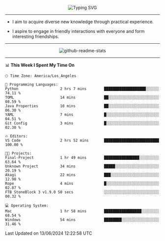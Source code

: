 <p align="center">
  <img src="https://readme-typing-svg.demolab.com?font=Fira+Code&weight=500&size=32&duration=2500&pause=1600&center=true&vCenter=true&random=false&width=1024&height=64&lines=Hi+there+%F0%9F%91%8B;I'm+delighted+you+could+make+it+here+%F0%9F%8E%89;I'm+Harry%2C+a+college+student+still+finding+my+way" alt="Typing SVG" />
</p>


---


- I aim to acquire diverse new knowledge through practical experience.

- I aspire to engage in friendly interactions with everyone and form interesting friendships.


---


<p align="center">
  <img src="https://github-readme-stats.vercel.app/api?username=Harry-Jing&show_icons=true" alt="github-readme-stats"/>
</p>


---

<!--START_SECTION:waka-->
📊 **This Week I Spent My Time On** 

```text
🕑︎ Time Zone: America/Los_Angeles

💬 Programming Languages: 
Python                   2 hrs 7 mins        ███████████████████░░░░░░   74.11 % 
TOML                     14 mins             ██░░░░░░░░░░░░░░░░░░░░░░░   08.59 % 
Java Properties          10 mins             ██░░░░░░░░░░░░░░░░░░░░░░░   06.30 % 
YAML                     7 mins              █░░░░░░░░░░░░░░░░░░░░░░░░   04.51 % 
Git Config               3 mins              █░░░░░░░░░░░░░░░░░░░░░░░░   02.30 % 

🔥 Editors: 
VS Code                  2 hrs 52 mins       █████████████████████████   100.00 % 

🐱‍💻 Projects: 
Final-Project            1 hr 49 mins        ████████████████░░░░░░░░░   63.64 % 
Unknown Project          34 mins             █████░░░░░░░░░░░░░░░░░░░░   20.19 % 
Akagi                    22 mins             ███░░░░░░░░░░░░░░░░░░░░░░   12.98 % 
Rope                     4 mins              █░░░░░░░░░░░░░░░░░░░░░░░░   02.87 % 
FTB StoneBlock 3 v1.9.0 S0 secs              ░░░░░░░░░░░░░░░░░░░░░░░░░   00.32 % 

💻 Operating System: 
Mac                      1 hr 58 mins        █████████████████░░░░░░░░   68.54 % 
Windows                  54 mins             ████████░░░░░░░░░░░░░░░░░   31.46 % 
```


 Last Updated on 13/06/2024 12:22:58 UTC
<!--END_SECTION:waka-->
